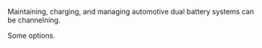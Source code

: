 Maintaining, charging, and managing automotive dual battery systems can be channelning. 

Some options.